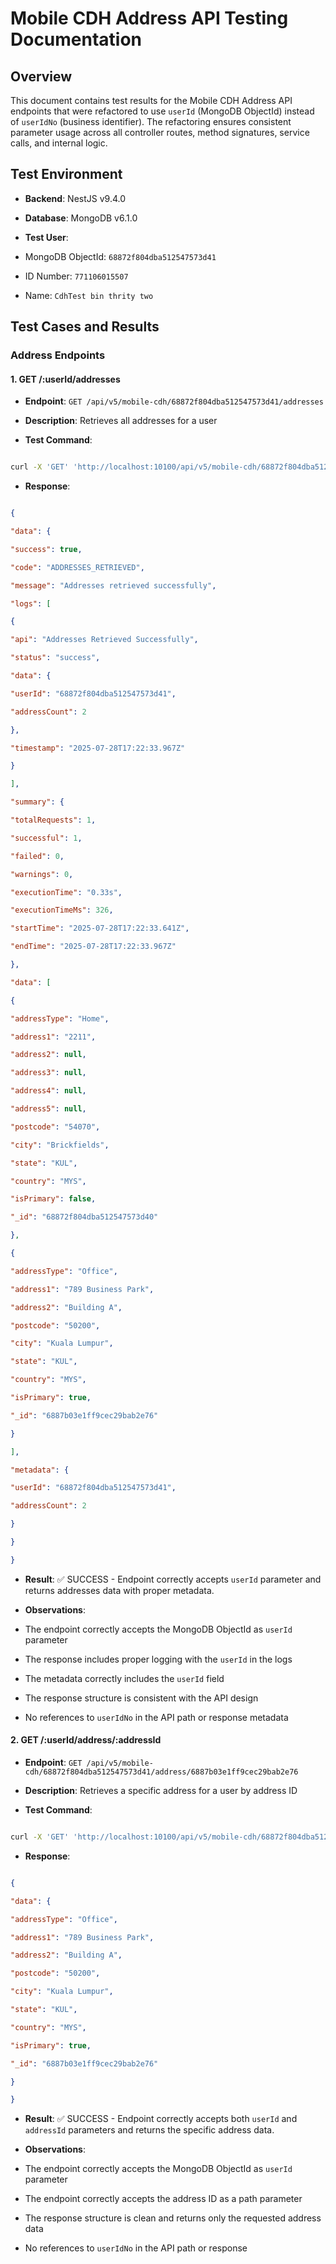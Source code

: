 # Mobile CDH Address API Testing Documentation

  

## Overview

This document contains test results for the Mobile CDH Address API endpoints that were refactored to use `userId` (MongoDB ObjectId) instead of `userIdNo` (business identifier). The refactoring ensures consistent parameter usage across all controller routes, method signatures, service calls, and internal logic.

  

## Test Environment

- **Backend**: NestJS v9.4.0

- **Database**: MongoDB v6.1.0

- **Test User**:

- MongoDB ObjectId: `68872f804dba512547573d41`

- ID Number: `771106015507`

- Name: `CdhTest bin thrity two`

  

## Test Cases and Results

  

### Address Endpoints

  

#### 1. GET /:userId/addresses

- **Endpoint**: `GET /api/v5/mobile-cdh/68872f804dba512547573d41/addresses`

- **Description**: Retrieves all addresses for a user

- **Test Command**:

```bash

curl -X 'GET' 'http://localhost:10100/api/v5/mobile-cdh/68872f804dba512547573d41/addresses' -H 'accept: */*'

```

- **Response**:

```json

{

"data": {

"success": true,

"code": "ADDRESSES_RETRIEVED",

"message": "Addresses retrieved successfully",

"logs": [

{

"api": "Addresses Retrieved Successfully",

"status": "success",

"data": {

"userId": "68872f804dba512547573d41",

"addressCount": 2

},

"timestamp": "2025-07-28T17:22:33.967Z"

}

],

"summary": {

"totalRequests": 1,

"successful": 1,

"failed": 0,

"warnings": 0,

"executionTime": "0.33s",

"executionTimeMs": 326,

"startTime": "2025-07-28T17:22:33.641Z",

"endTime": "2025-07-28T17:22:33.967Z"

},

"data": [

{

"addressType": "Home",

"address1": "2211",

"address2": null,

"address3": null,

"address4": null,

"address5": null,

"postcode": "54070",

"city": "Brickfields",

"state": "KUL",

"country": "MYS",

"isPrimary": false,

"_id": "68872f804dba512547573d40"

},

{

"addressType": "Office",

"address1": "789 Business Park",

"address2": "Building A",

"postcode": "50200",

"city": "Kuala Lumpur",

"state": "KUL",

"country": "MYS",

"isPrimary": true,

"_id": "6887b03e1ff9cec29bab2e76"

}

],

"metadata": {

"userId": "68872f804dba512547573d41",

"addressCount": 2

}

}

}

```

- **Result**: ✅ SUCCESS - Endpoint correctly accepts `userId` parameter and returns addresses data with proper metadata.

- **Observations**:

- The endpoint correctly accepts the MongoDB ObjectId as `userId` parameter

- The response includes proper logging with the `userId` in the logs

- The metadata correctly includes the `userId` field

- The response structure is consistent with the API design

- No references to `userIdNo` in the API path or response metadata

  

#### 2. GET /:userId/address/:addressId

- **Endpoint**: `GET /api/v5/mobile-cdh/68872f804dba512547573d41/address/6887b03e1ff9cec29bab2e76`

- **Description**: Retrieves a specific address for a user by address ID

- **Test Command**:

```bash

curl -X 'GET' 'http://localhost:10100/api/v5/mobile-cdh/68872f804dba512547573d41/address/6887b03e1ff9cec29bab2e76' -H 'accept: */*'

```

- **Response**:

```json

{

"data": {

"addressType": "Office",

"address1": "789 Business Park",

"address2": "Building A",

"postcode": "50200",

"city": "Kuala Lumpur",

"state": "KUL",

"country": "MYS",

"isPrimary": true,

"_id": "6887b03e1ff9cec29bab2e76"

}

}

```

- **Result**: ✅ SUCCESS - Endpoint correctly accepts both `userId` and `addressId` parameters and returns the specific address data.

- **Observations**:

- The endpoint correctly accepts the MongoDB ObjectId as `userId` parameter

- The endpoint correctly accepts the address ID as a path parameter

- The response structure is clean and returns only the requested address data

- No references to `userIdNo` in the API path or response